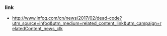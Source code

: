 ### link
- http://www.infoq.com/cn/news/2017/02/dead-code?utm_source=infoq&utm_medium=related_content_link&utm_campaign=relatedContent_news_clk
